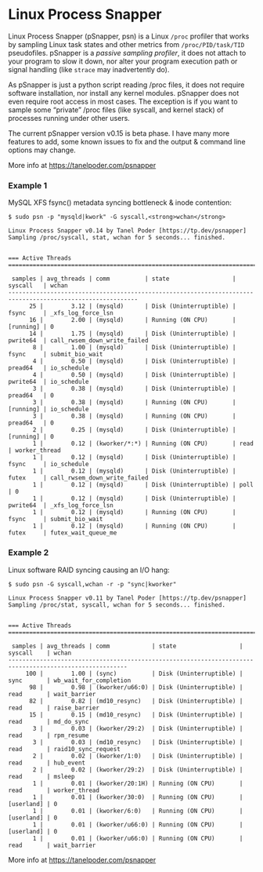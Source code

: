 # Linux Process Snapper

Linux Process Snapper (pSnapper, psn) is a Linux `/proc` profiler that works by sampling Linux task states and other metrics from `/proc/PID/task/TID` pseudofiles. pSnapper is a _passive sampling profiler_, it does not attach to your program to slow it down, nor alter your program execution path or signal handling (like `strace` may inadvertently do).

As pSnapper is just a python script reading /proc files, it does not require software installation, nor install any kernel modules. pSnapper does not even require root access in most cases. The exception is if you want to sample some “private” /proc files (like syscall, and kernel stack) of processes running under other users.

The current pSnapper version v0.15 is beta phase. I have many more features to add, some known issues to fix and the output & command line options may change.

More info at https://tanelpoder.com/psnapper

### Example 1

MySQL XFS fsync() metadata syncing bottleneck & inode contention:

```
$ sudo psn -p "mysqld|kwork" -G syscall,<strong>wchan</strong>

Linux Process Snapper v0.14 by Tanel Poder [https://tp.dev/psnapper]
Sampling /proc/syscall, stat, wchan for 5 seconds... finished.


=== Active Threads ========================================================================================

 samples | avg_threads | comm          | state                  | syscall   | wchan                        
-----------------------------------------------------------------------------------------------------------
      25 |        3.12 | (mysqld)      | Disk (Uninterruptible) | fsync     | _xfs_log_force_lsn
      16 |        2.00 | (mysqld)      | Running (ON CPU)       | [running] | 0                            
      14 |        1.75 | (mysqld)      | Disk (Uninterruptible) | pwrite64  | call_rwsem_down_write_failed
       8 |        1.00 | (mysqld)      | Disk (Uninterruptible) | fsync     | submit_bio_wait              
       4 |        0.50 | (mysqld)      | Disk (Uninterruptible) | pread64   | io_schedule                  
       4 |        0.50 | (mysqld)      | Disk (Uninterruptible) | pwrite64  | io_schedule                  
       3 |        0.38 | (mysqld)      | Disk (Uninterruptible) | pread64   | 0                            
       3 |        0.38 | (mysqld)      | Running (ON CPU)       | [running] | io_schedule                  
       3 |        0.38 | (mysqld)      | Running (ON CPU)       | pread64   | 0                            
       2 |        0.25 | (mysqld)      | Disk (Uninterruptible) | [running] | 0                            
       1 |        0.12 | (kworker/*:*) | Running (ON CPU)       | read      | worker_thread                
       1 |        0.12 | (mysqld)      | Disk (Uninterruptible) | fsync     | io_schedule                  
       1 |        0.12 | (mysqld)      | Disk (Uninterruptible) | futex     | call_rwsem_down_write_failed 
       1 |        0.12 | (mysqld)      | Disk (Uninterruptible) | poll      | 0                            
       1 |        0.12 | (mysqld)      | Disk (Uninterruptible) | pwrite64  | _xfs_log_force_lsn           
       1 |        0.12 | (mysqld)      | Running (ON CPU)       | fsync     | submit_bio_wait              
       1 |        0.12 | (mysqld)      | Running (ON CPU)       | futex     | futex_wait_queue_me      
```

### Example 2

Linux software RAID syncing causing an I/O hang:

```
$ sudo psn -G syscall,wchan -r -p "sync|kworker"

Linux Process Snapper v0.11 by Tanel Poder [https://tp.dev/psnapper]
Sampling /proc/stat, syscall, wchan for 5 seconds... finished.


=== Active Threads =====================================================================================

 samples | avg_threads | comm            | state                  | syscall    | wchan                  
--------------------------------------------------------------------------------------------------------
     100 |        1.00 | (sync)          | Disk (Uninterruptible) | sync       | wb_wait_for_completion
      98 |        0.98 | (kworker/u66:0) | Disk (Uninterruptible) | read       | wait_barrier           
      82 |        0.82 | (md10_resync)   | Disk (Uninterruptible) | read       | raise_barrier          
      15 |        0.15 | (md10_resync)   | Disk (Uninterruptible) | read       | md_do_sync             
       3 |        0.03 | (kworker/29:2)  | Disk (Uninterruptible) | read       | rpm_resume             
       3 |        0.03 | (md10_resync)   | Disk (Uninterruptible) | read       | raid10_sync_request    
       2 |        0.02 | (kworker/1:0)   | Disk (Uninterruptible) | read       | hub_event              
       2 |        0.02 | (kworker/29:2)  | Disk (Uninterruptible) | read       | msleep                 
       1 |        0.01 | (kworker/20:1H) | Running (ON CPU)       | read       | worker_thread          
       1 |        0.01 | (kworker/30:0)  | Running (ON CPU)       | [userland] | 0                      
       1 |        0.01 | (kworker/6:0)   | Running (ON CPU)       | [userland] | 0                      
       1 |        0.01 | (kworker/u66:0) | Running (ON CPU)       | [userland] | 0                      
       1 |        0.01 | (kworker/u66:0) | Running (ON CPU)       | read       | wait_barrier      
```

More info at https://tanelpoder.com/psnapper


